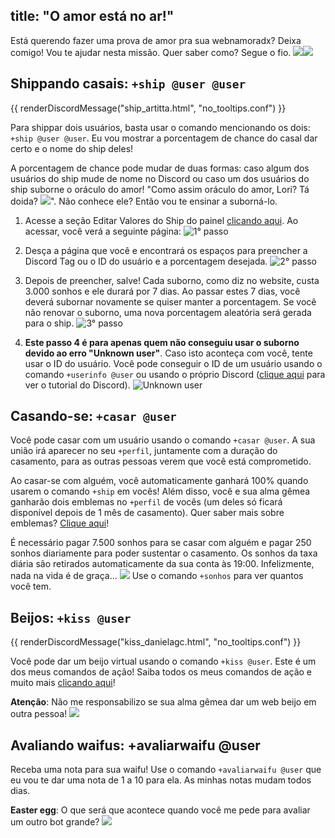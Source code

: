 title: "O amor está no ar!"
---
Está querendo fazer uma prova de amor pra sua webnamoradx? Deixa comigo! Vou te ajudar nesta missão. Quer saber como? Segue o fio. <img src="https://cdn.discordapp.com/emojis/728722208825802873.png?v=1" class="inline-emoji"><img src="https://cdn.discordapp.com/emojis/728722238924128257.png?v=1" class="inline-emoji">

## Shippando casais: `+ship @user @user`
{{ renderDiscordMessage("ship_artitta.html", "no_tooltips.conf") }}

Para shippar dois usuários, basta usar o comando mencionando os dois: `+ship @user @user`. Eu vou mostrar a porcentagem de chance do casal dar certo e o nome do ship deles! 

A porcentagem de chance pode mudar de duas formas: caso algum dos usuários do ship mude de nome no Discord ou caso um dos usuários do ship suborne o oráculo do amor! "Como assim oráculo do amor, Lori? Tá doida? <img src="https://cdn.discordapp.com/emojis/592037845229633572.png?v=1" class="inline-emoji">". Não conhece ele? Então vou te ensinar a suborná-lo.

1. Acesse a seção Editar Valores do Ship do painel [clicando aqui](/user/@me/dashboard/ship-effects). Ao acessar, você verá a seguinte página:
![1° passo](https://cdn.discordapp.com/attachments/358774895850815488/798989321403236383/unknown.png)

2. Desça a página que você e encontrará os espaços para preencher a Discord Tag ou o ID do usuário e a porcentagem desejada.
![2° passo](https://cdn.discordapp.com/attachments/358774895850815488/798993670492782652/unknown.png)

3. Depois de preencher, salve! Cada suborno, como diz no website, custa 3.000 sonhos e ele durará por 7 dias. Ao passar estes 7 dias, você deverá subornar novamente se quiser manter a porcentagem. Se você não renovar o suborno, uma nova porcentagem aleatória será gerada para o ship.
![3° passo](https://cdn.discordapp.com/attachments/358774895850815488/798994094469677086/unknown.png)

4. **Este passo 4 é para apenas quem não conseguiu usar o suborno devido ao erro "Unknown user"**. Caso isto aconteça com você, tente usar o ID do usuário. Você pode conseguir o ID de um usuário usando o comando `+userinfo @user` ou usando o próprio Discord ([clique aqui](https://support.discord.com/hc/pt-br/articles/206346498-Onde-posso-encontrar-minhas-IDs-de-Usu%C3%A1rio-Servidor-Mensagem-) para ver o tutorial do Discord).
![Unknown user](https://cdn.discordapp.com/attachments/358774895850815488/798989635128131625/unknown.png)

## Casando-se: `+casar @user`
Você pode casar com um usuário usando o comando `+casar @user`. A sua união irá aparecer no seu `+perfil`, juntamente com a duração do casamento, para as outras pessoas verem que você está comprometido.

Ao casar-se com alguém, você automaticamente ganhará 100% quando usarem o comando `+ship` em vocês! Além disso, você e sua alma gêmea ganharão dois emblemas no `+perfil` de vocês (um deles só ficará disponível depois de 1 mês de casamento). Quer saber mais sobre emblemas? [Clique aqui](/extras/faq-loritta/profile-badges-meanings)!

É necessário pagar 7.500 sonhos para se casar com alguém e pagar 250 sonhos diariamente para poder sustentar o casamento. Os sonhos da taxa diária são retirados automaticamente da sua conta às 19:00. Infelizmente, nada na vida é de graça... <img src="https://cdn.discordapp.com/emojis/626942886251855872.png?v=1" class="inline-emoji"> Use o comando `+sonhos` para ver quantos você tem.

## Beijos: `+kiss @user`

{{ renderDiscordMessage("kiss_danielagc.html", "no_tooltips.conf") }}

Você pode dar um beijo virtual usando o comando `+kiss @user`. Este é um dos meus comandos de ação! Saiba todos os meus comandos de ação e muito mais [clicando aqui](/commands)!

**Atenção**: Não me responsabilizo se sua alma gêmea dar um web beijo em outra pessoa! <img src="https://cdn.discordapp.com/emojis/732706868224327702.png?v=1" class="inline-emoji">

## Avaliando waifus: +avaliarwaifu @user
Receba uma nota para sua waifu! Use o comando `+avaliarwaifu @user` que eu vou te dar uma nota de 1 a 10 para ela. As minhas notas mudam todos dias.

**Easter egg**: O que será que acontece quando você me pede para avaliar um outro bot grande? <img src="https://cdn.discordapp.com/emojis/515329403140702228.gif?v=1" class="inline-emoji">
